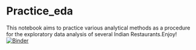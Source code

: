 # Practice_eda
This notebook aims to practice various analytical methods as a procedure for the exploratory data analysis of several Indian Restaurants.Enjoy!
[![Binder](https://mybinder.org/badge_logo.svg)](https://mybinder.org/v2/gh/Practice_eda/master?urlpath=https%3A%2F%2Fgithub.com%2FGwamakaCharles%2FPractice_eda%2Fblob%2Fmaster%2Feda-tutorial-indian-restaurants.ipynb)
